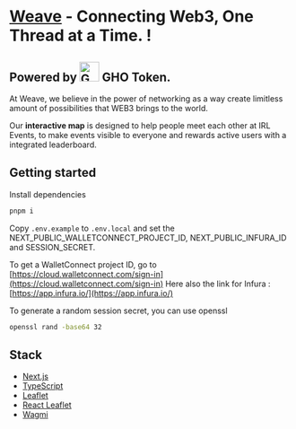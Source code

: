 # [Weave](#) - Connecting Web3, One Thread at a Time. ! 
## Powered by <img src="https://www.mtpelerin.com/images/rate-calculator/flag-gho.svg" alt="GHO Logo" width="35"/> GHO Token.

At Weave, we believe in the power of networking as a way create limitless amount of possibilities that WEB3 brings to the world.

Our **interactive map** is designed to help people meet each other at IRL Events, to make events visible to everyone and rewards active users with a integrated leaderboard.

## Getting started

Install dependencies

```bash
pnpm i
```

Copy `.env.example` to `.env.local` and set the NEXT_PUBLIC_WALLETCONNECT_PROJECT_ID, NEXT_PUBLIC_INFURA_ID and SESSION_SECRET.

To get a WalletConnect project ID, go to [https://cloud.walletconnect.com/sign-in](https://cloud.walletconnect.com/sign-in)
Here also the link for Infura : [https://app.infura.io/](https://app.infura.io/)

To generate a random session secret, you can use openssl

```bash
openssl rand -base64 32
```

## Stack

- [Next.js](https://nextjs.org/)
- [TypeScript](https://www.typescriptlang.org/)
- [Leaflet](https://leafletjs.com/)
- [React Leaflet](https://react-leaflet.js.org/)
- [Wagmi](https://wagmi.io/)
